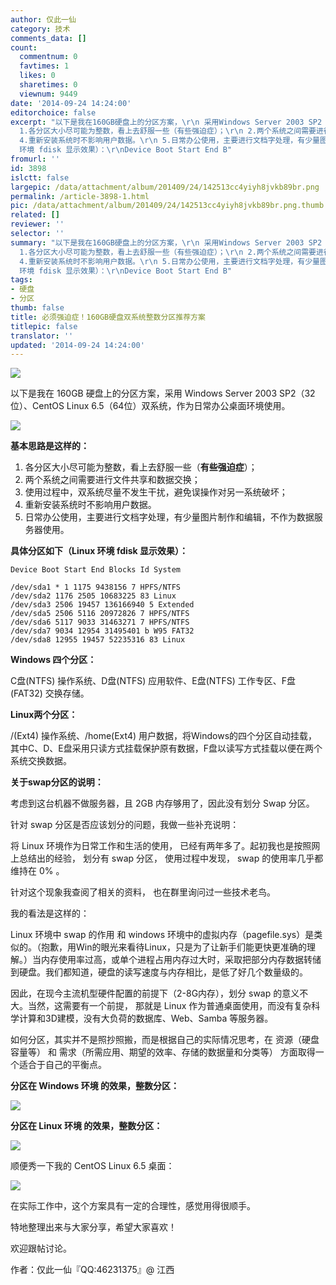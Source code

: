 ```yaml
---
author: 仅此一仙
category: 技术
comments_data: []
count:
  commentnum: 0
  favtimes: 1
  likes: 0
  sharetimes: 0
  viewnum: 9449
date: '2014-09-24 14:24:00'
editorchoice: false
excerpt: "以下是我在160GB硬盘上的分区方案，\r\n 采用Windows Server 2003 SP2（32位）、CentOS Linux 6.5（64位）双系统，作为日常办公桌面环境使用。\r\n\r\n基本思路是这样的：\r\n
  1.各分区大小尽可能为整数，看上去舒服一些（有些强迫症）；\r\n 2.两个系统之间需要进行文件共享和数据交换；\r\n 3.使用过程中，双系统尽量不发生干扰，避免误操作对另一系统破坏；\r\n
  4.重新安装系统时不影响用户数据。\r\n 5.日常办公使用，主要进行文档字处理，有少量图片制作和编辑，不作为数据服务器使用。\r\n具体分区如下（Linux
  环境 fdisk 显示效果）：\r\nDevice Boot Start End B"
fromurl: ''
id: 3898
islctt: false
largepic: /data/attachment/album/201409/24/142513cc4yiyh8jvkb89br.png
permalink: /article-3898-1.html
pic: /data/attachment/album/201409/24/142513cc4yiyh8jvkb89br.png.thumb.jpg
related: []
reviewer: ''
selector: ''
summary: "以下是我在160GB硬盘上的分区方案，\r\n 采用Windows Server 2003 SP2（32位）、CentOS Linux 6.5（64位）双系统，作为日常办公桌面环境使用。\r\n\r\n基本思路是这样的：\r\n
  1.各分区大小尽可能为整数，看上去舒服一些（有些强迫症）；\r\n 2.两个系统之间需要进行文件共享和数据交换；\r\n 3.使用过程中，双系统尽量不发生干扰，避免误操作对另一系统破坏；\r\n
  4.重新安装系统时不影响用户数据。\r\n 5.日常办公使用，主要进行文档字处理，有少量图片制作和编辑，不作为数据服务器使用。\r\n具体分区如下（Linux
  环境 fdisk 显示效果）：\r\nDevice Boot Start End B"
tags:
- 硬盘
- 分区
thumb: false
title: 必须强迫症！160GB硬盘双系统整数分区推荐方案
titlepic: false
translator: ''
updated: '2014-09-24 14:24:00'
---
```


![](/data/attachment/album/201409/24/142513cc4yiyh8jvkb89br.png)


以下是我在 160GB 硬盘上的分区方案，采用 Windows Server 2003 SP2（32位）、CentOS Linux 6.5（64位）双系统，作为日常办公桌面环境使用。


![](/data/attachment/album/201409/23/215653qyg5sxrnfwfqxwdq.png)


**基本思路是这样的：**


1. 各分区大小尽可能为整数，看上去舒服一些（**有些强迫症**）；
2. 两个系统之间需要进行文件共享和数据交换；
3. 使用过程中，双系统尽量不发生干扰，避免误操作对另一系统破坏；
4. 重新安装系统时不影响用户数据。
5. 日常办公使用，主要进行文档字处理，有少量图片制作和编辑，不作为数据服务器使用。


**具体分区如下（Linux 环境 fdisk 显示效果）：**



```
Device Boot Start End Blocks Id System

/dev/sda1 * 1 1175 9438156 7 HPFS/NTFS
/dev/sda2 1176 2505 10683225 83 Linux
/dev/sda3 2506 19457 136166940 5 Extended
/dev/sda5 2506 5116 20972826 7 HPFS/NTFS
/dev/sda6 5117 9033 31463271 7 HPFS/NTFS
/dev/sda7 9034 12954 31495401 b W95 FAT32
/dev/sda8 12955 19457 52235316 83 Linux  
```

**Windows 四个分区：**


C盘(NTFS) 操作系统、D盘(NTFS) 应用软件、E盘(NTFS) 工作专区、F盘(FAT32) 交换存储。


**Linux两个分区：**


/(Ext4) 操作系统、/home(Ext4) 用户数据，将Windows的四个分区自动挂载，其中C、D、E盘采用只读方式挂载保护原有数据，F盘以读写方式挂载以便在两个系统交换数据。


**关于swap分区的说明：**


考虑到这台机器不做服务器，且 2GB 内存够用了，因此没有划分 Swap 分区。


针对 swap 分区是否应该划分的问题，我做一些补充说明：


将 Linux 环境作为日常工作和生活的使用， 已经有两年多了。起初我也是按照网上总结出的经验， 划分有 swap 分区， 使用过程中发现， swap 的使用率几乎都维持在 0% 。


针对这个现象我查阅了相关的资料， 也在群里询问过一些技术老鸟。


我的看法是这样的：


Linux 环境中 swap 的作用 和 windows 环境中的虚拟内存（pagefile.sys）是类似的。（抱歉，用Win的眼光来看待Linux，只是为了让新手们能更快更准确的理解。）当内存使用率过高，或单个进程占用内存过大时，采取把部分内存数据转储到硬盘。我们都知道，硬盘的读写速度与内存相比，是低了好几个数量级的。


因此，在现今主流机型硬件配置的前提下（2-8G内存），划分 swap 的意义不大。当然，这需要有一个前提， 那就是 Linux 作为普通桌面使用，而没有复杂科学计算和3D建模，没有大负荷的数据库、Web、Samba 等服务器。


如何分区，其实并不是照抄照搬，而是根据自己的实际情况思考，在 资源（硬盘容量等） 和 需求（所需应用、期望的效率、存储的数据量和分类等） 方面取得一个适合于自己的平衡点。


**分区在 Windows 环境 的效果，整数分区：** 


![](/data/attachment/album/201409/23/215915of71cfppypf9cvg9.png)


**分区在 Linux 环境 的效果，整数分区：**


![](/data/attachment/album/201409/23/215918pe7mhtgsf5c7chaa.png)


 


顺便秀一下我的 CentOS Linux 6.5 桌面：


![](/data/attachment/album/201409/23/215640pve6fff6ldlfoexh.png)


在实际工作中，这个方案具有一定的合理性，感觉用得很顺手。


特地整理出来与大家分享，希望大家喜欢！


欢迎跟帖讨论。


作者：仅此一仙『QQ:46231375』@ 江西